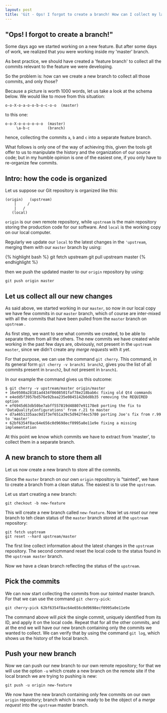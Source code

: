 ```yaml
---
layout: post
title: 'Git - Ops! I forgot to create a branch! How can I collect my latest commits in a separate branch now?'
---
```


## "Ops! I forgot to create a branch!"

Some days ago we started working on a new feature. But after some days of work, we realized that you were working inside my 'master' branch.

As best practice, we should have created a 'feature branch' to collect all the commits relevant to the feature we were developing.

So the problem is: how can we create a new branch to collect all those commits, and only those?

Because a picture is worth 1000 words, let us take a look at the schema below. We would like to move from this situation:

```
o-o-X-o-a-o-o-b-o-c-o-o  (master)
```

to this one:

```
o-o-X-o-o-o-o-o-o  (master)
     \a-b-c        (branch)
```

hence, collecting the commits `a`, `b` and `c` into a separate feature branch.

What follows is only one of the way of achieving this, given the tools git offer to us to manipulate the history and the organization of our source code; but in my humble opinion is one of the easiest one, if you only have to re-organize few commits.


## Intro: how the code is organized

Let us suppose our Git repository is organized like this:

```
(origin)   (upstream)
    |     /
    |   /
   (local)
```

`origin` is our own remote repository, while `upstream` is the main repository storing the production code for our software. And `local` is the working copy on our local computer.

Regularly we update our `local` to the latest changes in the `'upstream`, merging them with our `master` branch by using:

<!-- ```
git fetch upstream
git pull upstream master
``` -->

{% highlight bash %}
git fetch upstream
git pull upstream master
{% endhighlight %}

then we push the updated master to our `origin` repository by using:

```
git push origin master
```

## Let us collect all our new changes

As said above, we started working in our `master`, so now in our local copy we have few commits in our `master` branch, which of course are inter-mixed with all the commits that have been pulled from the `master` branch on `upstream` .

As first step, we want to see what commits we created, to be able to separate them from all the others.
The new commits we have created while working in the past few days are, obviously, not present in the `upstream` `master`, since we didn't create any *merge requests* with it yet.

For that purpose, we can use the command `git cherry`.
This command, in its general form `git cherry -v branch1 branch2`,  gives you the list of all commits present in `branch2`, but not present in `branch1`.

In our example the command gives us this outcome:

```
$ git cherry -v upstream/master origin/master
+ 16e9500a28181ad434f0608501faf78e218bab6c fixing old Qt4 commands
+ e4edd5f3957bd576e92baa235e0845142b6d8b35 removing the REQUIRED option
+ ef6945d63db50be7abff557819d48807e91178e8 porting the fix to 'DataQualityConfigurations' from r.21 to master
+ d7a4651335aac0d1f3ef651a39c5d942f4ec5780 porting Joe's fix from r.99 to 'master'
+ 62bf6354f8ac64e656c0d9698ecf0995a0e11e9e fixing a missing implementation
```

At this point we know which commits we have to extract from 'master', to collect them in a separate branch.

## A new branch to store them all

Let us now create a new branch to store all the commits.

Since the `master` branch on our own `origin` repository is "tainted", we have to create a branch from a clean status. The easiest is to use the `upstream`.

Let us start creating a new branch:

```
git checkout -b new-feature
```

This will create a new branch called `new-feature`. Now let us *reset* our new branch to teh clean status of the `master` branch stored at the `upstream` repository:

```
git fetch usptream
git reset --hard upstream/master
```

The first line collect information about the latest changes in the `upstream` repository. The second command reset the local code to the status found in the `upstream master` branch.

Now we have a clean branch reflecting the status of the `upstream`.

## Pick the commits

We can now start collecting the commits from our *tainted* master branch. For that we can use the command `git cherry-pick`:

```
git cherry-pick 62bf6354f8ac64e656c0d9698ecf0995a0e11e9e
```

The command above will *pick* the single commit, uniquely identified from its ID, and apply it on the local code.
Repeat that for all the other commits, and at the end we will have our new branch containing only the commits we wanted to collect. We can verify that by using the command `git log`, which shows us the history of the local branch.

## Push your new branch

Now we can push our new branch to our own remote repository; for that we will use the option `-u` which create a new branch on the remote site if the local branch we are trying to pushing is new:

```
git push -u origin new-feature
```

We now have the new branch containing only few commits on our own `origin` repository; branch which is now ready to be the object of a *merge request* into the `upstream` master branch.
